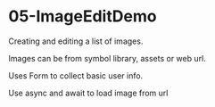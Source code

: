 # 05-ImageEditDemo

Creating and editing a list of images.

Images can be from symbol library, assets or web url.

Uses Form to collect basic user info.

Use async and await to load image from url

